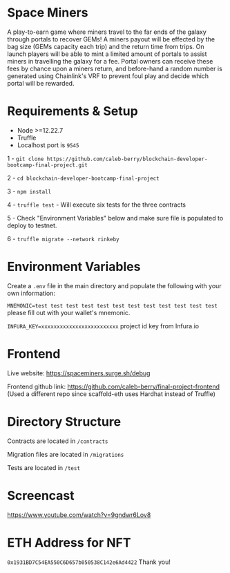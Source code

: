 # Space Miners

A play-to-earn game where miners travel to the far ends of the galaxy through portals to recover GEMs! A miners payout will be effected by the bag size (GEMs capacity each trip) and the return time from trips. On launch players will be able to mint a limited amount of portals to assist miners in travelling the galaxy for a fee. Portal owners can receive these fees by chance upon a miners return, and before-hand a random number is generated using Chainlink's VRF to prevent foul play and decide which portal will be rewarded.

# Requirements & Setup

- Node >=12.22.7
- Truffle
- Localhost port is `9545`

1 - `git clone https://github.com/caleb-berry/blockchain-developer-bootcamp-final-project.git`

2 - `cd blockchain-developer-bootcamp-final-project`

3 - `npm install`

4 - `truffle test` - Will execute six tests for the three contracts

5 - Check "Environment Variables" below and make sure file is populated to deploy to testnet.

6 - `truffle migrate --network rinkeby` 

# Environment Variables

Create a `.env` file in the main directory and populate the following with your own information:

`MNEMONIC=test test test test test test test test test test test test` please fill out with your wallet's mnemonic.

`INFURA_KEY=xxxxxxxxxxxxxxxxxxxxxxxxx` project id key from Infura.io

# Frontend

Live website: https://spaceminers.surge.sh/debug

Frontend github link: https://github.com/caleb-berry/final-project-frontend (Used a different repo since scaffold-eth uses Hardhat instead of Truffle)

# Directory Structure

Contracts are located in `/contracts`

Migration files are located in `/migrations`

Tests are located in `/test`

# Screencast

https://www.youtube.com/watch?v=9gndwr6Lov8

# ETH Address for NFT

`0x1931BD7C54EA550C6D657b050538C142e6Ad4422` Thank you!
